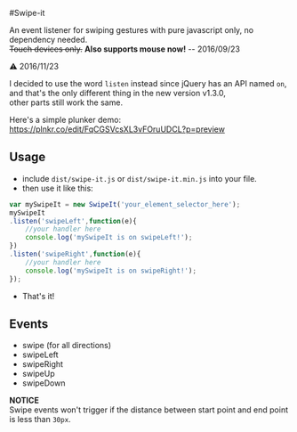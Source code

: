 #Swipe-it

An event listener for swiping gestures with pure javascript only, no dependency needed.  
~~Touch devices only.~~
**Also supports mouse now!** -- 2016/09/23

:warning: 2016/11/23

I decided to use the word `listen` instead since jQuery has an API named `on`,  
and that's the only different thing in the new version v1.3.0,   
other parts still work the same.

Here's a simple plunker demo:  
https://plnkr.co/edit/FqCGSVcsXL3vFOruUDCL?p=preview

## Usage

 - include `dist/swipe-it.js` or `dist/swipe-it.min.js` into your file.
 - then use it like this:

```js
var mySwipeIt = new SwipeIt('your_element_selector_here');
mySwipeIt
.listen('swipeLeft',function(e){
	//your handler here
	console.log('mySwipeIt is on swipeLeft!');
})
.listen('swipeRight',function(e){
	//your handler here
	console.log('mySwipeIt is on swipeRight!');
});
```
- That's it!


## Events

- swipe (for all directions)
- swipeLeft
- swipeRight
- swipeUp
- swipeDown

**NOTICE**  
Swipe events won't trigger if the distance between start point and end point is less than `30px`.

